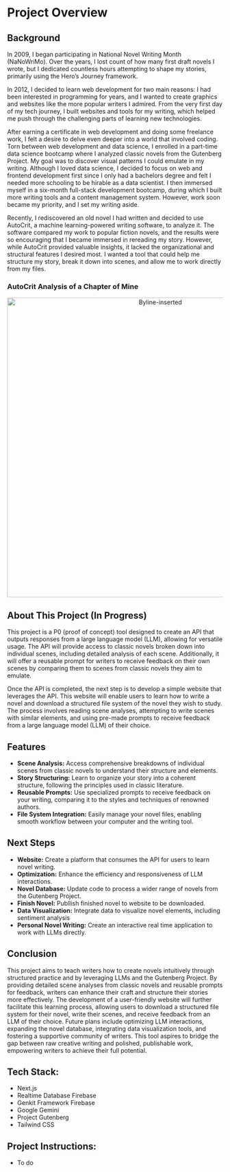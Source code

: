 # Project Overview

## Background

In 2009, I began participating in National Novel Writing Month (NaNoWriMo). Over the years, I lost count of how many first draft novels I wrote, but I dedicated countless hours attempting to shape my stories, primarily using the Hero’s Journey framework.

In 2012, I decided to learn web development for two main reasons: I had been interested in programming for years, and I wanted to create graphics and websites like the more popular writers I admired. From the very first day of my tech journey, I built websites and tools for my writing, which helped me push through the challenging parts of learning new technologies.

After earning a certificate in web development and doing some freelance work, I felt a desire to delve even deeper into a world that involved coding. Torn between web development and data science, I enrolled in a part-time data science bootcamp where I analyzed classic novels from the Gutenberg Project. My goal was to discover visual patterns I could emulate in my writing. Although I loved data science, I decided to focus on web and frontend development first since I only had a bachelors degree and felt I needed more schooling to be hirable as a data scientist. I then immersed myself in a six-month full-stack development bootcamp, during which I built more writing tools and a content management system. However, work soon became my priority, and I set my writing aside.

Recently, I rediscovered an old novel I had written and decided to use AutoCrit, a machine learning-powered writing software, to analyze it. The software compared my work to popular fiction novels, and the results were so encouraging that I became immersed in rereading my story. However, while AutoCrit provided valuable insights, it lacked the organizational and structural features I desired most. I wanted a tool that could help me structure my story, break it down into scenes, and allow me to work directly from my files.

### AutoCrit Analysis of a Chapter of Mine

<div style="text-align: center;">
  <img width="700" alt="Byline-inserted" src="https://github.com/user-attachments/assets/d14c5339-b10c-4027-be39-0b86e3c2187b">
</div>

## About This Project (In Progress)

This project is a P0 (proof of concept) tool designed to create an API that outputs responses from a large language model (LLM), allowing for versatile usage. The API will provide access to classic novels broken down into individual scenes, including detailed analysis of each scene. Additionally, it will offer a reusable prompt for writers to receive feedback on their own scenes by comparing them to scenes from classic novels they aim to emulate.

Once the API is completed, the next step is to develop a simple website that leverages the API. This website will enable users to learn how to write a novel and download a structured file system of the novel they wish to study. The process involves reading scene analyses, attempting to write scenes with similar elements, and using pre-made prompts to receive feedback from a large language model (LLM) of their choice.

## Features

- **Scene Analysis:** Access comprehensive breakdowns of individual scenes from classic novels to understand their structure and elements.
- **Story Structuring:** Learn to organize your story into a coherent structure, following the principles used in classic literature.
- **Reusable Prompts:** Use specialized prompts to receive feedback on your writing, comparing it to the styles and techniques of renowned authors.
- **File System Integration:** Easily manage your novel files, enabling smooth workflow between your computer and the writing tool.

## Next Steps

- **Website:** Create a platform that consumes the API for users to learn novel writing.
- **Optimization:** Enhance the efficiency and responsiveness of LLM interactions.
- **Novel Database:** Update code to process a wider range of novels from the Gutenberg Project.
- **Finish Novel:** Publlish finished novel to website to be downloaded.
- **Data Visualization:** Integrate data to visualize novel elements, including sentiment analysis
- **Personal Novel Writing:** Create an interactive real time application to work with LLMs directly.

## Conclusion

This project aims to teach writers how to create novels intuitively through structured practice and by leveraging LLMs and the Gutenberg Project. By providing detailed scene analyses from classic novels and reusable prompts for feedback, writers can enhance their craft and structure their stories more effectively. The development of a user-friendly website will further facilitate this learning process, allowing users to download a structured file system for their novel, write their scenes, and receive feedback from an LLM of their choice. Future plans include optimizing LLM interactions, expanding the novel database, integrating data visualization tools, and fostering a supportive community of writers. This tool aspires to bridge the gap between raw creative writing and polished, publishable work, empowering writers to achieve their full potential.

## Tech Stack:

- Next.js
- Realtime Database Firebase
- Genkit Framework Firebase
- Google Gemini
- Project Gutenberg
- Tailwind CSS

## Project Instructions:

- To do
